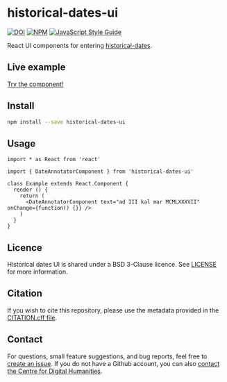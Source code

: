 # historical-dates-ui

[![DOI](https://zenodo.org/badge/144034950.svg)](https://zenodo.org/badge/latestdoi/144034950)
[![NPM](https://img.shields.io/npm/v/historical-dates-ui.svg)](https://www.npmjs.com/package/historical-dates-ui) 
[![JavaScript Style Guide](https://img.shields.io/badge/code_style-standard-brightgreen.svg)](https://standardjs.com)

React UI components for entering [historical-dates](https://github.com/UUDigitalHumanitieslab/historical-dates).

## Live example

[Try the component!](https://UUDigitalHumanitieslab.github.io/historical-dates-ui)

## Install

```bash
npm install --save historical-dates-ui
```

## Usage

```tsx
import * as React from 'react'

import { DateAnnotatorComponent } from 'historical-dates-ui'

class Example extends React.Component {
  render () {
    return (
      <DateAnnotatorComponent text="ad III kal mar MCMLXXXVII" onChange={function() {}} />
    )
  }
}
```

## Licence

Historical dates UI is shared under a BSD 3-Clause licence. See [LICENSE](./LICENSE) for more information.

## Citation

If you wish to cite this repository, please use the metadata provided in the [CITATION.cff file](./CITATION.cff).

## Contact

For questions, small feature suggestions, and bug reports, feel free to [create an issue](https://github.com/UUDigitalHumanitieslab/historical-dates-ui/issues/new). If you do not have a Github account, you can also [contact the Centre for Digital Humanities](https://cdh.uu.nl/contact/).